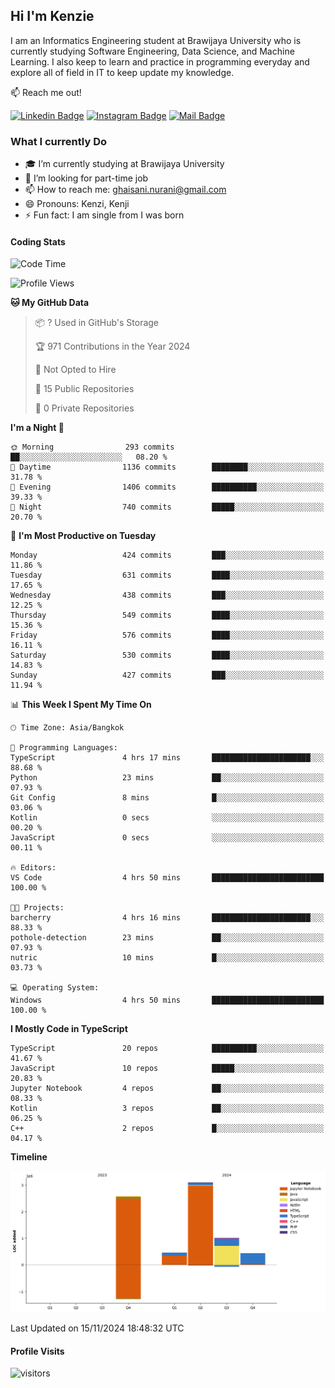 ## Hi I'm Kenzie


I am an Informatics Engineering student at Brawijaya University who is currently studying Software Engineering, Data Science, and Machine Learning. I also keep to learn and practice in programming everyday and explore all of field in IT to keep update my knowledge.

:mailbox: Reach me out!

[![Linkedin Badge](https://img.shields.io/badge/-Kenzie_Taqiyassar-0e76a8?style=flat&labelColor=0e76a8&logo=linkedin&logoColor=white)](https://www.linkedin.com/in/kenzie-taqiyassar-37458b1aa/) 
[![Instagram Badge](https://img.shields.io/badge/-@__kenziehh_-e84393?style=flat&labelColor=e84393&logo=instagram&logoColor=white)](https://www.instagram.com/_kenziehh/) 
[![Mail Badge](https://img.shields.io/badge/-ghaisani.nurani-c0392b?style=flat&labelColor=c0392b&logo=gmail&logoColor=white)](mailto:ghaisani.nurani@gmail.com)

### What I currently Do

- 🎓 I’m currently studying at Brawijaya University
- 💼 I’m looking for part-time job
- 📫 How to reach me: ghaisani.nurani@gmail.com
- 😄 Pronouns: Kenzi, Kenji
- ⚡ Fun fact: I am single from I was born

#### Coding Stats
<!--START_SECTION:waka-->
![Code Time](http://img.shields.io/badge/Code%20Time-846%20hrs%2041%20mins-blue)

![Profile Views](http://img.shields.io/badge/Profile%20Views-0-blue)

**🐱 My GitHub Data** 

> 📦 ? Used in GitHub's Storage 
 > 
> 🏆 971 Contributions in the Year 2024
 > 
> 🚫 Not Opted to Hire
 > 
> 📜 15 Public Repositories 
 > 
> 🔑 0 Private Repositories 
 > 
**I'm a Night 🦉** 

```text
🌞 Morning                293 commits         ██░░░░░░░░░░░░░░░░░░░░░░░   08.20 % 
🌆 Daytime                1136 commits        ████████░░░░░░░░░░░░░░░░░   31.78 % 
🌃 Evening                1406 commits        ██████████░░░░░░░░░░░░░░░   39.33 % 
🌙 Night                  740 commits         █████░░░░░░░░░░░░░░░░░░░░   20.70 % 
```
📅 **I'm Most Productive on Tuesday** 

```text
Monday                   424 commits         ███░░░░░░░░░░░░░░░░░░░░░░   11.86 % 
Tuesday                  631 commits         ████░░░░░░░░░░░░░░░░░░░░░   17.65 % 
Wednesday                438 commits         ███░░░░░░░░░░░░░░░░░░░░░░   12.25 % 
Thursday                 549 commits         ████░░░░░░░░░░░░░░░░░░░░░   15.36 % 
Friday                   576 commits         ████░░░░░░░░░░░░░░░░░░░░░   16.11 % 
Saturday                 530 commits         ████░░░░░░░░░░░░░░░░░░░░░   14.83 % 
Sunday                   427 commits         ███░░░░░░░░░░░░░░░░░░░░░░   11.94 % 
```


📊 **This Week I Spent My Time On** 

```text
🕑︎ Time Zone: Asia/Bangkok

💬 Programming Languages: 
TypeScript               4 hrs 17 mins       ██████████████████████░░░   88.68 % 
Python                   23 mins             ██░░░░░░░░░░░░░░░░░░░░░░░   07.93 % 
Git Config               8 mins              █░░░░░░░░░░░░░░░░░░░░░░░░   03.06 % 
Kotlin                   0 secs              ░░░░░░░░░░░░░░░░░░░░░░░░░   00.20 % 
JavaScript               0 secs              ░░░░░░░░░░░░░░░░░░░░░░░░░   00.11 % 

🔥 Editors: 
VS Code                  4 hrs 50 mins       █████████████████████████   100.00 % 

🐱‍💻 Projects: 
barcherry                4 hrs 16 mins       ██████████████████████░░░   88.33 % 
pothole-detection        23 mins             ██░░░░░░░░░░░░░░░░░░░░░░░   07.93 % 
nutric                   10 mins             █░░░░░░░░░░░░░░░░░░░░░░░░   03.73 % 

💻 Operating System: 
Windows                  4 hrs 50 mins       █████████████████████████   100.00 % 
```

**I Mostly Code in TypeScript** 

```text
TypeScript               20 repos            ██████████░░░░░░░░░░░░░░░   41.67 % 
JavaScript               10 repos            █████░░░░░░░░░░░░░░░░░░░░   20.83 % 
Jupyter Notebook         4 repos             ██░░░░░░░░░░░░░░░░░░░░░░░   08.33 % 
Kotlin                   3 repos             ██░░░░░░░░░░░░░░░░░░░░░░░   06.25 % 
C++                      2 repos             █░░░░░░░░░░░░░░░░░░░░░░░░   04.17 % 
```



**Timeline**

![Lines of Code chart](https://raw.githubusercontent.com/kenziehh/kenziehh/master/assets/bar_graph.png)


 Last Updated on 15/11/2024 18:48:32 UTC
<!--END_SECTION:waka-->


#### Profile Visits

![visitors](https://visitor-badge.glitch.me/badge?page_id=kenziehh.kenziehh)





